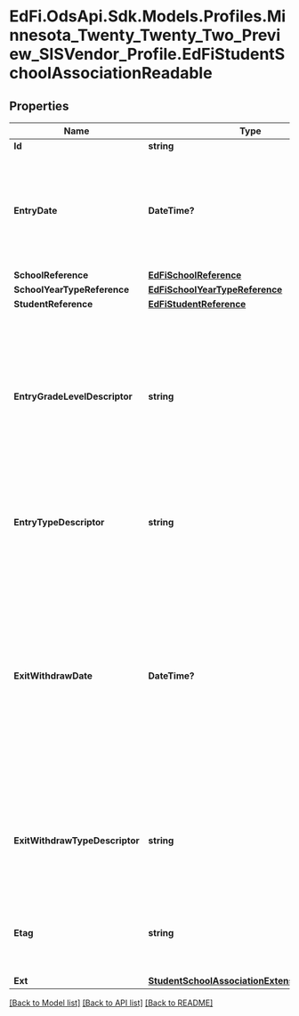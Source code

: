 # EdFi.OdsApi.Sdk.Models.Profiles.Minnesota_Twenty_Twenty_Two_Preview_SISVendor_Profile.EdFiStudentSchoolAssociationReadable
## Properties

Name | Type | Description | Notes
------------ | ------------- | ------------- | -------------
**Id** | **string** |  | 
**EntryDate** | **DateTime?** | The month, day, and year on which an individual enters and begins to receive instructional services in a school. | 
**SchoolReference** | [**EdFiSchoolReference**](EdFiSchoolReference.md) |  | 
**SchoolYearTypeReference** | [**EdFiSchoolYearTypeReference**](EdFiSchoolYearTypeReference.md) |  | [optional] 
**StudentReference** | [**EdFiStudentReference**](EdFiStudentReference.md) |  | 
**EntryGradeLevelDescriptor** | **string** | The grade level or primary instructional level at which a student enters and receives services in a school or an educational institution during a given academic session. | 
**EntryTypeDescriptor** | **string** | The process by which a student enters a school during a given academic session. | [optional] 
**ExitWithdrawDate** | **DateTime?** | The month, day, and year of the first day after the date of an individual&#39;s last attendance at a school (if known), the day on which an individual graduated, or the date on which it becomes known officially that an individual left school. | [optional] 
**ExitWithdrawTypeDescriptor** | **string** | The circumstances under which the student exited from membership in an educational institution. | [optional] 
**Etag** | **string** | A unique system-generated value that identifies the version of the resource. | [optional] 
**Ext** | [**StudentSchoolAssociationExtensionsReadable**](StudentSchoolAssociationExtensionsReadable.md) |  | [optional] 

[[Back to Model list]](../README.md#documentation-for-models) [[Back to API list]](../README.md#documentation-for-api-endpoints) [[Back to README]](../README.md)

